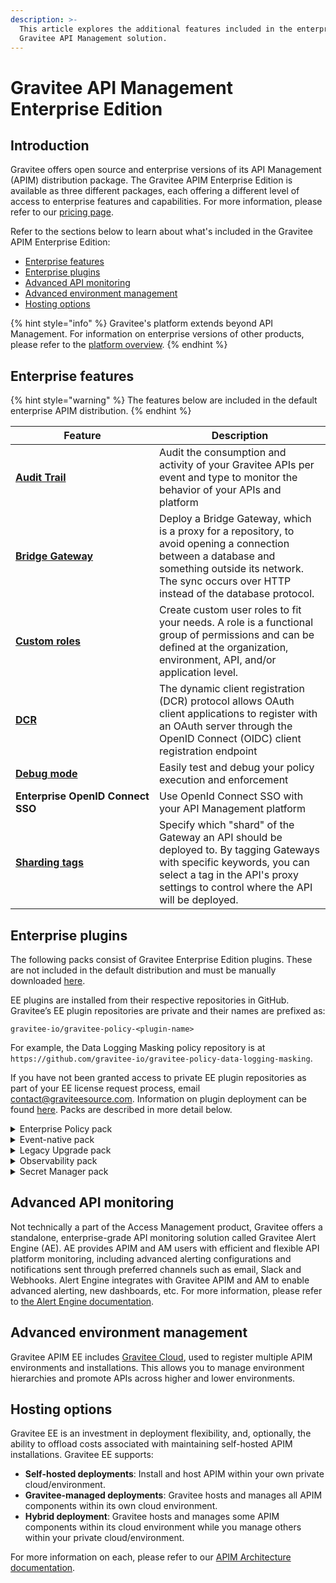 ```yaml
---
description: >-
  This article explores the additional features included in the enterprise
  Gravitee API Management solution.
---
```


# Gravitee API Management Enterprise Edition

## Introduction

Gravitee offers open source and enterprise versions of its API Management (APIM) distribution package. The Gravitee APIM Enterprise Edition is available as three different packages, each offering a different level of access to enterprise features and capabilities. For more information, please refer to our [pricing page](https://www.gravitee.io/pricing).

Refer to the sections below to learn about what's included in the Gravitee APIM Enterprise Edition:

* [Enterprise features](./#enterprise-features)
* [Enterprise plugins](./#enterprise-plugins)
* [Advanced API monitoring](./#advanced-api-monitoring)
* [Advanced environment management](./#advanced-environment-management)
* [Hosting options](./#hosting-options)

{% hint style="info" %}
Gravitee's platform extends beyond API Management. For information on enterprise versions of other products, please refer to the [platform overview](https://documentation.gravitee.io/platform-overview/gravitee-essentials/gravitee-offerings-ce-vs-ee).
{% endhint %}

## Enterprise features

{% hint style="warning" %}
The features below are included in the default enterprise APIM distribution.
{% endhint %}

<table><thead><tr><th width="214">Feature</th><th>Description</th></tr></thead><tbody><tr><td><a href="../../using-the-product/manging-your-apis-with-gravitee-api-management/api-measurement-tracking-and-analytics/audit-trail.md"><strong>Audit Trail</strong></a></td><td>Audit the consumption and activity of your Gravitee APIs per event and type to monitor the behavior of your APIs and platform</td></tr><tr><td><a href="broken-reference"><strong>Bridge Gateway</strong></a></td><td>Deploy a Bridge Gateway, which is a proxy for a repository, to avoid opening a connection between a database and something outside its network. The sync occurs over HTTP instead of the database protocol.</td></tr><tr><td><a href="../../using-the-product/administration/user-management-and-permissions.md#roles"><strong>Custom roles</strong></a></td><td>Create custom user roles to fit your needs. A role is a functional group of permissions and can be defined at the organization, environment, API, and/or application level.</td></tr><tr><td><a href="../../using-the-product/manging-your-apis-with-gravitee-api-management/preparing-apis-for-subscribers/applications.md#dynamic-client-registration-provider"><strong>DCR</strong></a></td><td>The dynamic client registration (DCR) protocol allows OAuth client applications to register with an OAuth server through the OpenID Connect (OIDC) client registration endpoint</td></tr><tr><td><a href="../../using-the-product/manging-your-apis-with-gravitee-api-management/policy-studio/v2-api-policy-studio.md#debug-mode"><strong>Debug mode</strong></a></td><td>Easily test and debug your policy execution and enforcement</td></tr><tr><td><strong>Enterprise OpenID Connect SSO</strong></td><td>Use OpenId Connect SSO with your API Management platform</td></tr><tr><td><a href="../../using-the-product/using-the-gravitee-api-management-components/general-configuration/sharding-tags.md"><strong>Sharding tags</strong></a></td><td>Specify which "shard" of the Gateway an API should be deployed to. By tagging Gateways with specific keywords, you can select a tag in the API's proxy settings to control where the API will be deployed.</td></tr></tbody></table>

## Enterprise plugins

The following packs consist of Gravitee Enterprise Edition plugins. These are not included in the default distribution and must be manually downloaded [here](https://download.gravitee.io/).&#x20;

EE plugins are installed from their respective repositories in GitHub. Gravitee’s EE plugin repositories are private and their names are prefixed as:&#x20;

`gravitee-io/gravitee-policy-<plugin-name>`

For example, the Data Logging Masking policy repository is at `https://github.com/gravitee-io/gravitee-policy-data-logging-masking`.&#x20;

If you have not been granted access to private EE plugin repositories as part of your EE license request process, email [contact@graviteesource.com](mailto:contact@graviteesource.com). Information on plugin deployment can be found [here](../plugins-and-api-definitions-for-gravitee-api-management/plugins/plugins.md#deployment). Packs are described in more detail below.

<details>

<summary>Enterprise Policy pack</summary>

The Enterprise Policy pack includes policies that are typically necessary for enterprise-grade, production API Management deployments:

* [**Data logging masking**](../../using-the-product/manging-your-apis-with-gravitee-api-management/policy-studio/policies-for-your-apis/d-h/data-logging-masking.md)**:** If you enable logging on APIs, you can use this policy to configure rules to conceal sensitive data.
* [**Assign metrics**](../../using-the-product/manging-your-apis-with-gravitee-api-management/policy-studio/policies-for-your-apis/a-c/assign-metrics.md)**:** Push metrics in addition to the natively provided request metrics. These metrics can be used for analytics dashboards to create custom widgets, monetization invoices, and, optionally, to apply aggregations based on their value.
* [**GeoIP filtering policy**](../../using-the-product/manging-your-apis-with-gravitee-api-management/policy-studio/policies-for-your-apis/d-h/geoip-filtering.md)**:** Control access to your API by filtering IP addresses. You can allow IPs by country or distance.
* **GeoIP service:** Load GeoIP databases in memory. The GeoIP service is required to use the GeoIP filtering policy in APIM and for [Adaptive Multi-Factor Authentication in AM](https://documentation.gravitee.io/am).

</details>

<details>

<summary>Event-native pack</summary>

The Event-native pack includes capabilities that enable Gravitee to expose, secure, and govern asynchronous APIs and event brokers:

* [**v4 message API entrypoints**](../../using-the-product/manging-your-apis-with-gravitee-api-management/create-apis/the-api-creation-wizard/v4-api-creation-wizard.md#step-2-entrypoints)**:** Access the Gateway and/or consume various message-based backend resources via **HTTP GET**, **HTTP POST**, **Server-sent Events**, **Webhook**, and/or **WebSocket**
* [**v4 message API endpoints**](../../using-the-product/manging-your-apis-with-gravitee-api-management/create-apis/the-api-creation-wizard/v4-api-creation-wizard.md#introspect-messages-from-event-driven-backend-endpoints)&#x20;
  * Allow the Gateway to open up a persistent connection and/or call a backend:
    * **Kafka** broker via a Kafka client
    * **MQTT** broker running on MQTT 5.x, via an MQTT client&#x20;
    * **RabbitMQ** broker running on AMQP 0-9-1
  * Allow the Gateway to expose **Solace** resources and event APIs via your Gravitee entrypoint(s)
* **CloudEvents policy**: Transform ingoing and outgoing data using the CloudEvents spec.
* [**Message Filtering policy**](../../using-the-product/manging-your-apis-with-gravitee-api-management/policy-studio/policies-for-your-apis/l-p/message-filtering.md)**:** Filter messages streamed to clients/subscribers based on API publisher and/or client criteria.
* [**Avro to JSON policy**](../../using-the-product/manging-your-apis-with-gravitee-api-management/policy-studio/policies-for-your-apis/a-c/avro-to-json.md)**:** Transform information from Avro format to JSON format.
* **Gateway message reactor plugin:** Enable the Gravitee Gateway to intercept and introspect messages when publishing and subscribing to/from message-based systems.
* [**Confluent Schema Registry resource**](../../using-the-product/manging-your-apis-with-gravitee-api-management/api-configuration/resources.md#confluent-schema-registry)**:** Define Confluent Schema Registry as a resource for serialization and deserialization policies.

</details>

<details>

<summary>Legacy Upgrade pack</summary>

The Legacy Upgrade pack comprises the following plugins and capabilities to enable organizations to better migrate from and/or service legacy systems:

* [**XSLT policy**](https://app.gitbook.com/o/8qli0UVuPJ39JJdq9ebZ/s/ZOkrVhrgwaygGUoFNHRF/\~/changes/1120/reference/policy-reference/template-policy-rework-structure-35)**:** Apply an XSL transformation to an incoming XML request body, or to the response body if your backend is exposing XML content.
* [**WebService Security Authentication policy**](../../using-the-product/manging-your-apis-with-gravitee-api-management/policy-studio/policies-for-your-apis/t-x/ws-security-authentication.md)**:** Enables the client to send a SOAP envelope with WSS details, where the policy validates credentials (currently supports username and password).

</details>

<details>

<summary>Observability pack</summary>

The Observability pack includes capabilities to better implement enterprise-grade API monitoring and observability:

* [**Datadog reporter**](../../using-the-product/using-the-gravitee-api-management-components/general-configuration/reporters/#datadog-reporter): Push API metrics to your Datadog instance and dashboards.
* [**TCP reporter**](../../using-the-product/using-the-gravitee-api-management-components/general-configuration/reporters/#tcp-reporter): Report Gateway events to a TCP listening server.

</details>

<details>

<summary>Secret Manager pack</summary>

The Secret Manager pack includes generic, configurable, and autonomous clients that manage connections, retries, and credentials renewal when connecting to Secret Managers:

* **HashiCorp Vault**: Use the Key/Value engine of HC Vault to to avoid exposing plain text passwords and secrets keys.

</details>

## Advanced API monitoring

Not technically a part of the Access Management product, Gravitee offers a standalone, enterprise-grade API monitoring solution called Gravitee Alert Engine (AE). AE provides APIM and AM users with efficient and flexible API platform monitoring, including advanced alerting configurations and notifications sent through preferred channels such as email, Slack and Webhooks. Alert Engine integrates with Gravitee APIM and AM to enable advanced alerting, new dashboards, etc. For more information, please refer to [the Alert Engine documentation](https://documentation.gravitee.io/ae/overview/introduction-to-gravitee-alert-engine).

## Advanced environment management

Gravitee APIM EE includes [Gravitee C](https://documentation.gravitee.io/gravitee-cloud)[loud](https://documentation.gravitee.io/gravitee-cloud), used to register multiple APIM environments and installations. This allows you to manage environment hierarchies and promote APIs across higher and lower environments.

## Hosting options

Gravitee EE is an investment in deployment flexibility, and, optionally, the ability to offload costs associated with maintaining self-hosted APIM installations. Gravitee EE supports:

* **Self-hosted deployments**: Install and host APIM within your own private cloud/environment.
* **Gravitee-managed deployments**: Gravitee hosts and manages all APIM components within its own cloud environment.
* **Hybrid deployment**: Gravitee hosts and manages some APIM components within its cloud environment while you manage others within your private cloud/environment.

For more information on each, please refer to our [APIM Architecture documentation](broken-reference).
